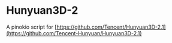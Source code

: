 # Hunyuan3D-2

A pinokio script for [https://github.com/Tencent/Hunyuan3D-2.1](https://github.com/Tencent-Hunyuan/Hunyuan3D-2.1)
